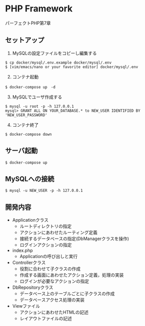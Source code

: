 # PHP Framework
パーフェクトPHP第7章

## セットアップ
1. MySQLの設定ファイルをコピーし編集する
```
$ cp docker/mysql/.env.example docker/mysql/.env
$ [vim/emacs/nano or your favorite editor] docker/mysql/.env
```

2. コンテナ起動
```
$ docker-compose up　-d
```

3. MySQLでユーザ作成する
```
$ mysql -u root -p -h 127.0.0.1
mysql> GRANT ALL ON YOUR_DATABASE.* to NEW_USER IDENTIFIED BY 'NEW_USER_PASSWORD'
```

4. コンテナ終了
```
$ docker-compose down
```

## サーバ起動
```
$ docker-compose up
```

## MySQLへの接続
```
$ mysql -u NEW_USER -p -h 127.0.0.1
```

## 開発内容
- Applicationクラス
    - ルートディレクトリの指定
    - アクションにあわせたルーティング定義
    - 接続するデータベースの指定(DbManagerクラスを操作)
    - ログインアクションの指定
- index.php
    - Applicationの呼び出しと実行
- Controllerクラス
    - 役割に合わせて子クラスの作成
    - 作成する画面にあわせたアクション定義，処理の実装
    - ログインが必要なアクションの指定
- DbRepositoryクラス
    - データベース上のテーブルごとに子クラスの作成
    - データベースアクセス処理の実装
- Viewファイル
    - アクションにあわせたHTMLの記述
    - レイアウトファイルの記述
